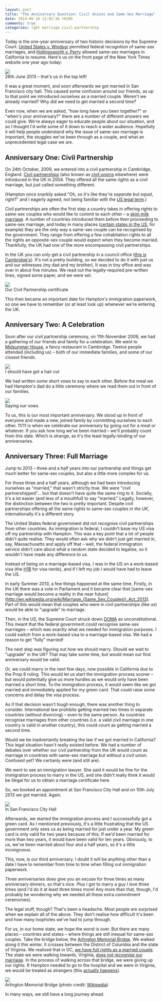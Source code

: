 ```yaml
---
layout: post
title: "The Anniversary Question: Civil Unions and Same-Sex Marriage"
date: 2014-06-26 12:02:36 +0200
comments: true
categories: lgbt marriage civil-partnership 
---
```


Today is the one-year anniversary of two historic decisions by the Supreme Court. [United States v. Windsor](http://en.wikipedia.org/wiki/United_States_v._Windsor) permitted federal recognition of same-sex marriages, and [Hollingsworth v. Perry](http://en.wikipedia.org/wiki/Hollingsworth_v._Perry) allowed same-sex marriages in California to resume. Here's us on the front page of the New York Times website one year ago today:

<div class="img">
  <img src="/images/marriage/nytimes.png">
  <div class="alt">26th June 2013 – that's us in the top left!</div>
</div>

It was a great moment, and soon afterwards we got married in San Francisco city hall. This caused some confusion around our friends, as up to that point we introduced ourselves as a married couple. Weren't we already married? Why did we need to get married a second time?

Even now, when we are asked, "how long have you been together?" or "when's your anniversary?" there are a number of different answers we could give. We're always eager to educate people about our situation, and so I thought I'd write some of it down to reach a wider audience. Hopefully it will help people understand why the issue of same-sex marriage is important, the stuggles we've been through as a couple, and what an unprecedented legal case we are.

<!-- more -->

## Anniversary One: Civil Partnership

On 24th October, 2009, we entered into a civil partnership in Cambridge, England. [Civil partnerships](http://en.wikipedia.org/wiki/Civil_partnership_in_the_United_Kingdom) (also known as [civil unions](http://en.wikipedia.org/wiki/Civil_union) elsewhere) were introduced in the UK in 2004. They offered all the same rights as a civil marriage, but just called something different.

(Hampton once snarkily asked "Oh, so it's like they're *separate but equal*, right?" and I eagerly agreed, not being familiar with the [US legal term](http://en.wikipedia.org/wiki/Separate_but_equal).)

Civil partnerships are often the first step a country takes in offering rights to same-sex couples who would like to commit to each other – a [skim milk marriage](http://www.huffingtonpost.com/2013/03/27/ginsburg-doma_n_2966548.html). A number of countries introduced them before then proceeding to same-sex marriage, and today in many places ([certain states in the US](http://en.wikipedia.org/wiki/Same-sex_unions_in_the_United_States#States_with_Civil_unions_.28table.29), for example) they are the only way a same-sex couple can be recognised by the government. They range from offering a few cohabitation rights to all the rights an opposite-sex couple would expect when they become married. Thankfully, the UK had one of the more encompassing civil partnerships.

In the UK you can only get a civil partnership in a council office ([this is Cambridge's](http://en.wikipedia.org/wiki/Cambridgeshire_County_Council#mediaviewer/File:Shire_Hall,_Cambridge_-_geograph.org.uk_-_84489.jpg)). It's not a pretty building, so we decided to do it with just us and our witnesses (my dad and my brother). It was in tiny office and was over in about five minutes. We read out the legally-required pre-written lines, signed some paper, and we were set.

<div class="img">
  <img src="/images/marriage/civilpartnership.jpg">
  <div class="alt">Our Civil Partnership certificate</div>
</div>

This then became an important date for Hampton's immigration paperwork, so one we have to remember (or at least look up) whenever we're entering the UK.

## Anniversary Two: A Celebration

Soon after our civil partnership ceremony, on 11th November 2009, we had a gathering of our friends and family for a celebration. We went to [Midsummer House](http://www.midsummerhouse.co.uk/), a fancy restaurant in Cambridge. Twelve people attended (including us) – both of our immediate families, and some of our closest friends.

<div class="img">
  <img src="/images/marriage/uk-couple.jpg">
  <div class="alt">I should have got a hair cut</div>
</div>

We had written some short vows to say to each other. Before the meal we had Hampton's dad do a little ceremony where we read them out in front of our families.

<div class="img">
  <img src="/images/marriage/uk-vows.jpg">
  <div class="alt">Saying our vows</div>
</div>

To us, this is our most important anniversary. We stood up in front of everyone and made a new, joined family by committing ourselves to each other. 11/11 is when we celebrate our anniversary by going out for a meal or whatever. If you ask how long we've been married – we'll probably count from this date. Which is strange, as it's the least legally-binding of our anniversaries.

## Anniversary Three: Full Marriage

Jump to 2013 – three and a half years into our partnership and things get much better for same-sex couples, but also a little more complex for us.

For those three and a half years, although we had been introducing ourselves as "married," that wasn't strictly true. We were "civil partnershipped"... but that doesn't have quite the same ring to it. Socially, it's a lot easier (and less of a mouthful) to say "married." Legally, however, the distinction between the two is pretty important. Despite civil partnerships offering all the same rights to same-sex couples *in the UK*, internationally it's a different story. 

The United States federal government did not recognise civil partnerships from other countries. As immigration is federal, I couldn't base my US visa off my partnership with Hampton. This was a key point that a lot of people didn't quite realise. They would often ask why we didn't just get married in, say, Massachusetts and apply off that – well, the federal immigration service didn't care about what a random state decided to legalise, so it wouldn't have made any difference to us.

Instead of being on a marriage-based visa, I was in the US on a work-based visa (the [H1B](http://en.wikipedia.org/wiki/H-1B_visa) for visa nerds), and if I left my job I would have had to leave the US. 

In early Summer 2013, a few things happened at the same time. Firstly, in the UK there was a vote in Parliament and it became clear that [same-sex marriage would become a reality in the near future](http://en.wikipedia.org/wiki/Marriage_(Same_Sex_Couples\)_Act_2013). Part of this would mean that couples who were in civil partnerships (like us) would be able to "upgrade" to marriage.

Then, in the US, the Supreme Court struck down [DOMA](http://en.wikipedia.org/wiki/Defense_of_Marriage_Act) as unconstitutional. This meant that the federal government *could* recognise same-sex marriages – which was exactly what we needed for immigration purposes. I could switch from a work-based visa to a marriage-based visa. We had a reason to get "fully" married!

The next step was figuring out *how* we should marry. Should we wait to "upgrade" in the UK? That may take some time, but would mean our first anniversary would be valid. 

Or, we could marry in the next few days, now possible in California due to the Prop 8 ruling. This would let us start the immigration process sooner – but would potentially give us more hurdles as we would only have been married a short time. To the immigration process, it would seem like we got married and immediately applied for my green card. That could raise some concerns and delay the visa process.

As if that decision wasn't tough enough, there was another thing to consider. International law prohibits getting married two times in separate countries (without divorcing) – even to the same person. As countries recognise marriages from other countries (i.e. a valid civil marriage in one country is valid in another country), this could count as getting married a second time.

Would we be inadvertantly breaking the law if we got married in California? This legal situation hasn't really existed before. We had a number of debates over whether our civil partnership from the UK would count as marriage in countries with same-sex marriage but without a civil union. Confused yet? We certianly were (and still are).

We went to see an immigration lawyer. She said it would be fine for the immigration process to marry in the US, and she didn't really think it would be illegal for us to obtain a marriage certificate here. 

So, we booked an appointment at San Francisco City Hall and on 10th July 2013 we got married. Again.

<div class="img">
  <img src="/images/marriage/us-cityhall.jpg">
  <div class="alt">In San Francisco City Hall</div>
</div>

Afterwards, we started the immigration process and I successsfully got a green card. As I mentioned previously, it's a little frustrating that the US government only sees us as being married for just under a year. My green card is only valid for two years because of this. If we'd been married for more than two years, it would have been valid for ten years. Obviously, to us, we've been married about four and a half years, so it's a little incongruous.

This, now, is our third anniversary. I doubt it will be anything other than a date I have to remember from time to time when filling out immigration paperwork.

Three anniversaries does give you an excuse for three times as many anniversary dinners, so that's nice. Plus I got to marry a guy I love three times (and I'd do it at least three times more! Any more than that, though, I'd probably be wondering why we needed all these extra commitment ceremonies).

The legal stuff, though? That's been a headache. Most people are surprised when we explain all of the above. They don't realise how difficult it's been and how many loopholes we've had to jump through.

For us, in our home state, we hope the worst is over. But there are many places – countries and states – where things are still inequal for same-sex couples. Take the bridge below, the [Arlington Memorial Bridge](http://en.wikipedia.org/wiki/Arlington_Memorial_Bridge). We walked along it this winter. It crosses between the District of Columbia and the state of Virginia. We realised that in DC, [we have full rights as a married couple](http://en.wikipedia.org/wiki/Same-sex_marriage_in_the_District_of_Columbia). The state we were walking towards, Virginia, [does not recognise our marriage](http://en.wikipedia.org/wiki/Same-sex_marriage_in_Virginia). In the process of walking across that bridge, we were giving up our rights. If Hampton needed to go to the hospital and we were in Virginia, we would be treated as strangers (this [actually happens](http://www.nytimes.com/2009/05/19/health/19well.html)).

<div class="img">
  <img src="http://upload.wikimedia.org/wikipedia/commons/2/25/Arlington_Memorial_Bridge_DC_12_2011_00091.JPG">
  <div class="alt">Arlington Memorial Bridge (photo credit: <a href="http://en.wikipedia.org/wiki/Arlington_Memorial_Bridge#mediaviewer/File:Arlington_Memorial_Bridge_DC_12_2011_00091.JPG">Wikipedia</a>)</div>
</div>

In many ways, we still have a long journey ahead.